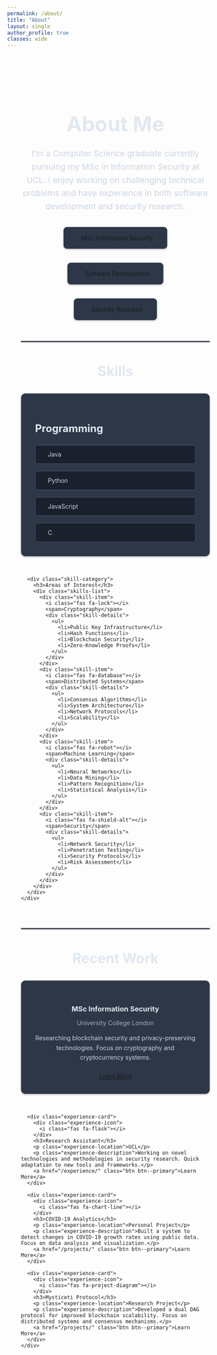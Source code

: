 ```yaml
---
permalink: /about/
title: "About"
layout: single
author_profile: true
classes: wide
---
```


<div class="about-section">
  <div class="about-header">
    <div class="profile-summary">
      <div class="profile-content">
        <h1 class="profile-title">About Me</h1>
        <p class="profile-description">I'm a Computer Science graduate currently pursuing my MSc in Information Security at UCL. I enjoy working on challenging technical problems and have experience in both software development and security research.</p>
      </div>
      <div class="profile-highlights">
        <div class="highlight-box">
          <i class="fas fa-graduation-cap"></i>
          <span>MSc Information Security</span>
        </div>
        <div class="highlight-box">
          <i class="fas fa-code"></i>
          <span>Software Development</span>
        </div>
        <div class="highlight-box">
          <i class="fas fa-shield-alt"></i>
          <span>Security Research</span>
        </div>
      </div>
    </div>
  </div>

  <hr class="section-divider">

  <div class="skills-section">
    <h2 class="section-title">Skills</h2>
    <div class="skills-grid">
      <div class="skill-category">
        <h3>Programming</h3>
        <div class="skills-list">
          <div class="skill-item">
            <i class="fab fa-java"></i>
            <span>Java</span>
            <div class="skill-details">
              <ul>
                <li>Spring Framework</li>
                <li>JUnit Testing</li>
                <li>Object-Oriented Design</li>
                <li>Concurrent Programming</li>
              </ul>
            </div>
          </div>
          <div class="skill-item">
            <i class="fab fa-python"></i>
            <span>Python</span>
            <div class="skill-details">
              <ul>
                <li>Data Analysis</li>
                <li>Machine Learning</li>
                <li>Web Development</li>
                <li>Scripting</li>
              </ul>
            </div>
          </div>
          <div class="skill-item">
            <i class="fab fa-js"></i>
            <span>JavaScript</span>
            <div class="skill-details">
              <ul>
                <li>React.js</li>
                <li>Node.js</li>
                <li>TypeScript</li>
                <li>Frontend Development</li>
              </ul>
            </div>
          </div>
          <div class="skill-item">
            <i class="fas fa-microchip"></i>
            <span>C</span>
            <div class="skill-details">
              <ul>
                <li>System Programming</li>
                <li>Memory Management</li>
                <li>Embedded Systems</li>
                <li>Performance Optimization</li>
              </ul>
            </div>
          </div>
        </div>
      </div>

      <div class="skill-category">
        <h3>Areas of Interest</h3>
        <div class="skills-list">
          <div class="skill-item">
            <i class="fas fa-lock"></i>
            <span>Cryptography</span>
            <div class="skill-details">
              <ul>
                <li>Public Key Infrastructure</li>
                <li>Hash Functions</li>
                <li>Blockchain Security</li>
                <li>Zero-Knowledge Proofs</li>
              </ul>
            </div>
          </div>
          <div class="skill-item">
            <i class="fas fa-database"></i>
            <span>Distributed Systems</span>
            <div class="skill-details">
              <ul>
                <li>Consensus Algorithms</li>
                <li>System Architecture</li>
                <li>Network Protocols</li>
                <li>Scalability</li>
              </ul>
            </div>
          </div>
          <div class="skill-item">
            <i class="fas fa-robot"></i>
            <span>Machine Learning</span>
            <div class="skill-details">
              <ul>
                <li>Neural Networks</li>
                <li>Data Mining</li>
                <li>Pattern Recognition</li>
                <li>Statistical Analysis</li>
              </ul>
            </div>
          </div>
          <div class="skill-item">
            <i class="fas fa-shield-alt"></i>
            <span>Security</span>
            <div class="skill-details">
              <ul>
                <li>Network Security</li>
                <li>Penetration Testing</li>
                <li>Security Protocols</li>
                <li>Risk Assessment</li>
              </ul>
            </div>
          </div>
        </div>
      </div>
    </div>
  </div>

  <hr class="section-divider">

  <div class="experience-section">
    <h2 class="section-title">Recent Work</h2>
    <div class="experience-grid">
      <div class="experience-card">
        <div class="experience-icon">
          <i class="fas fa-university"></i>
        </div>
        <h3>MSc Information Security</h3>
        <p class="experience-location">University College London</p>
        <p class="experience-description">Researching blockchain security and privacy-preserving technologies. Focus on cryptography and cryptocurrency systems.</p>
        <a href="/academics/" class="btn btn--primary">Learn More</a>
      </div>

      <div class="experience-card">
        <div class="experience-icon">
          <i class="fas fa-flask"></i>
        </div>
        <h3>Research Assistant</h3>
        <p class="experience-location">UCL</p>
        <p class="experience-description">Working on novel technologies and methodologies in security research. Quick adaptation to new tools and frameworks.</p>
        <a href="/experience/" class="btn btn--primary">Learn More</a>
      </div>

      <div class="experience-card">
        <div class="experience-icon">
          <i class="fas fa-chart-line"></i>
        </div>
        <h3>COVID-19 Analytics</h3>
        <p class="experience-location">Personal Project</p>
        <p class="experience-description">Built a system to detect changes in COVID-19 growth rates using public data. Focus on data analysis and visualization.</p>
        <a href="/projects/" class="btn btn--primary">Learn More</a>
      </div>

      <div class="experience-card">
        <div class="experience-icon">
          <i class="fas fa-project-diagram"></i>
        </div>
        <h3>Mysticeti Protocol</h3>
        <p class="experience-location">Research Project</p>
        <p class="experience-description">Developed a dual DAG protocol for improved blockchain scalability. Focus on distributed systems and consensus mechanisms.</p>
        <a href="/projects/" class="btn btn--primary">Learn More</a>
      </div>
    </div>
  </div>
</div>

<style>
.about-section {
  max-width: 1200px;
  margin: 0 auto;
  padding: 2rem;
}

.profile-summary {
  display: flex;
  flex-direction: column;
  gap: 2rem;
  margin-bottom: 3rem;
}

.profile-content {
  text-align: center;
  margin-top: 2rem;
}

.profile-title {
  font-size: 3rem;
  margin-bottom: 1.5rem;
  color: #e2e8f0;
  text-align: center;
  font-weight: bold;
}

.profile-description {
  font-size: 1.2rem;
  line-height: 1.6;
  color: #cbd5e0;
  max-width: 800px;
  margin: 0 auto;
  text-align: center;
}

.profile-highlights {
  display: flex;
  justify-content: center;
  gap: 2rem;
  flex-wrap: wrap;
}

.highlight-box {
  background: #2d3748;
  padding: 1rem 2rem;
  border-radius: 8px;
  display: flex;
  align-items: center;
  gap: 0.5rem;
  box-shadow: 0 2px 4px rgba(0,0,0,0.2);
  border: 1px solid #4a5568;
}

.highlight-box i {
  font-size: 1.5rem;
  color: #63b3ed;
}

.skills-grid {
  display: grid;
  grid-template-columns: repeat(auto-fit, minmax(300px, 1fr));
  gap: 2rem;
  margin-top: 2rem;
}

.skill-category {
  background: #2d3748;
  padding: 2rem;
  border-radius: 10px;
  box-shadow: 0 2px 4px rgba(0,0,0,0.2);
  border: 1px solid #4a5568;
}

.skill-category h3 {
  color: #e2e8f0;
  margin-bottom: 1.5rem;
  font-size: 1.5rem;
}

.skills-list {
  display: grid;
  gap: 1rem;
}

.skill-item {
  display: flex;
  align-items: center;
  gap: 1rem;
  padding: 0.8rem;
  background: #1a202c;
  border-radius: 6px;
  transition: transform 0.2s;
  border: 1px solid #4a5568;
  cursor: pointer;
  position: relative;
}

.skill-item:hover {
  transform: translateX(5px);
  background: #2d3748;
}

.skill-item i {
  font-size: 1.2rem;
  color: #63b3ed;
}

.skill-item span {
  color: #cbd5e0;
}

.skill-details {
  display: none;
  position: absolute;
  left: 100%;
  top: 0;
  background: #2d3748;
  border: 1px solid #4a5568;
  border-radius: 6px;
  padding: 1rem;
  min-width: 200px;
  z-index: 1000;
  box-shadow: 0 4px 6px rgba(0, 0, 0, 0.1);
}

.skill-item:hover .skill-details {
  display: block;
}

.skill-details ul {
  list-style: none;
  padding: 0;
  margin: 0;
}

.skill-details li {
  color: #cbd5e0;
  padding: 0.5rem 0;
  border-bottom: 1px solid #4a5568;
}

.skill-details li:last-child {
  border-bottom: none;
}

.experience-grid {
  display: grid;
  grid-template-columns: repeat(auto-fit, minmax(300px, 1fr));
  gap: 2rem;
  margin-top: 2rem;
}

.experience-card {
  background: #2d3748;
  padding: 2rem;
  border-radius: 10px;
  box-shadow: 0 2px 4px rgba(0,0,0,0.2);
  text-align: center;
  transition: transform 0.2s;
  border: 1px solid #4a5568;
}

.experience-icon {
  font-size: 2.5rem;
  color: #63b3ed;
  margin-bottom: 1rem;
}

.experience-card h3 {
  color: #e2e8f0;
  margin-bottom: 0.5rem;
}

.experience-location {
  color: #a0aec0;
  font-size: 0.9rem;
  margin-bottom: 1rem;
}

.experience-description {
  color: #cbd5e0;
  line-height: 1.6;
  margin-bottom: 1.5rem;
}

.section-divider {
  border: none;
  border-top: 2px solid #4a5568;
  margin: 3rem 0;
}

.section-title {
  text-align: center;
  color: #e2e8f0;
  font-size: 2rem;
  margin-bottom: 2rem;
}

@media (max-width: 768px) {
  .about-section {
    padding: 1rem;
  }
  
  .profile-highlights {
    flex-direction: column;
    align-items: center;
  }
  
  .highlight-box {
    width: 100%;
    max-width: 300px;
  }

  .skill-details {
    position: static;
    margin-top: 0.5rem;
    width: 100%;
  }
}
</style>
